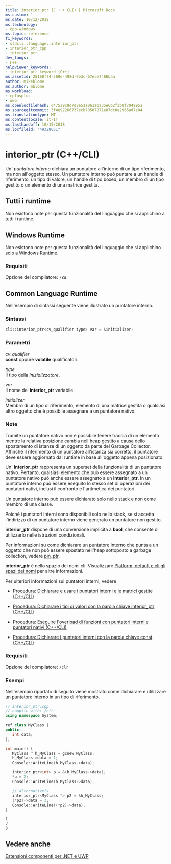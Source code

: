 ```yaml
---
title: interior_ptr (C + + CLI) | Microsoft Docs
ms.custom: ''
ms.date: 10/12/2018
ms.technology:
- cpp-windows
ms.topic: reference
f1_keywords:
- stdcli::language::interior_ptr
- interior_ptr_cpp
- interior_ptr
dev_langs:
- C++
helpviewer_keywords:
- interior_ptr keyword [C++]
ms.assetid: 25160f74-569e-492d-9e3c-67ece7486baa
author: mikeblome
ms.author: mblome
ms.workload:
- cplusplus
- uwp
ms.openlocfilehash: d47539c9d7d8e51a061aba35e6b2f3b8f7049951
ms.sourcegitcommit: 3f4e92266737ecb70507871e87dc8e2965ad7e04
ms.translationtype: MT
ms.contentlocale: it-IT
ms.lasthandoff: 10/15/2018
ms.locfileid: "49328051"
---
```

# <a name="interiorptr-ccli"></a>interior_ptr (C++/CLI)

Un' *puntatore interno* dichiara un puntatore all'interno di un tipo riferimento, ma non all'oggetto stesso. Un puntatore interno può puntare a un handle di riferimento, un tipo di valore, un handle di tipo boxed, un membro di un tipo gestito o un elemento di una matrice gestita.

## <a name="all-runtimes"></a>Tutti i runtime

Non esistono note per questa funzionalità del linguaggio che si applichino a tutti i runtime.

## <a name="windows-runtime"></a>Windows Runtime

Non esistono note per questa funzionalità del linguaggio che si applichino solo a Windows Runtime.

### <a name="requirements"></a>Requisiti

Opzione del compilatore: `/ZW`

## <a name="common-language-runtime"></a>Common Language Runtime

Nell'esempio di sintassi seguente viene illustrato un puntatore interno.

### <a name="syntax"></a>Sintassi

```cpp
cli::interior_ptr<cv_qualifier type> var = &initializer;
```

### <a name="parameters"></a>Parametri

*cv_qualifier*<br/>
**const** oppure **volatile** qualificatori.

*type*<br/>
Il tipo della *inizializzatore*.

*var*<br/>
Il nome del **interior_ptr** variabile.

*initializer*<br/>
Membro di un tipo di riferimento, elemento di una matrice gestita o qualsiasi altro oggetto che è possibile assegnare a un puntatore nativo.

### <a name="remarks"></a>Note

Tramite un puntatore nativo non è possibile tenere traccia di un elemento mentre la relativa posizione cambia nell'heap gestito a causa dello spostamento di istanze di un oggetto da parte del Garbage Collector. Affinché il riferimento di un puntatore all'istanza sia corretto, il puntatore deve essere aggiornato dal runtime in base all'oggetto appena posizionato.

Un' **interior_ptr** rappresenta un superset della funzionalità di un puntatore nativo.  Pertanto, qualsiasi elemento che può essere assegnato a un puntatore nativo può anche essere assegnato a un **interior_ptr**.  In un puntatore interno può essere eseguito lo stesso set di operazioni dei puntatori nativi, inclusi il confronto e l'aritmetica dei puntatori.

Un puntatore interno può essere dichiarato solo nello stack  e non come membro di una classe.

Poiché i puntatori interni sono disponibili solo nello stack, se si accetta l'indirizzo di un puntatore interno viene generato un puntatore non gestito.

**interior_ptr** dispone di una conversione implicita a **bool**, che consente di utilizzarlo nelle istruzioni condizionali.

Per informazioni su come dichiarare un puntatore interno che punta a un oggetto che non può essere spostato nell'heap sottoposto a garbage collection, vedere [pin_ptr](../windows/pin-ptr-cpp-cli.md).

**interior_ptr** è nello spazio dei nomi cli.  Visualizzare [Platform, default e cli gli spazi dei nomi](../windows/platform-default-and-cli-namespaces-cpp-component-extensions.md) per altre informazioni.

Per ulteriori informazioni sui puntatori interni, vedere

- [Procedura: Dichiarare e usare i puntatori interni e le matrici gestite (C++/CLI)](../windows/how-to-declare-and-use-interior-pointers-and-managed-arrays-cpp-cli.md)

- [Procedura: Dichiarare i tipi di valori con la parola chiave interior_ptr (C++/CLI)](../windows/how-to-declare-value-types-with-the-interior-ptr-keyword-cpp-cli.md)

- [Procedura: Eseguire l'overload di funzioni con puntatori interni e puntatori nativi (C++/CLI)](../windows/how-to-overload-functions-with-interior-pointers-and-native-pointers-cpp-cli.md)

- [Procedura: Dichiarare i puntatori interni con la parola chiave const (C++/CLI)](../windows/how-to-declare-interior-pointers-with-the-const-keyword-cpp-cli.md)

### <a name="requirements"></a>Requisiti

Opzione del compilatore: `/clr`

### <a name="examples"></a>Esempi

Nell'esempio riportato di seguito viene mostrato come dichiarare e utilizzare un puntatore interno in un tipo di riferimento.

```cpp
// interior_ptr.cpp
// compile with: /clr
using namespace System;

ref class MyClass {
public:
   int data;
};

int main() {
   MyClass ^ h_MyClass = gcnew MyClass;
   h_MyClass->data = 1;
   Console::WriteLine(h_MyClass->data);

   interior_ptr<int> p = &(h_MyClass->data);
   *p = 2;
   Console::WriteLine(h_MyClass->data);

   // alternatively
   interior_ptr<MyClass ^> p2 = &h_MyClass;
   (*p2)->data = 3;
   Console::WriteLine((*p2)->data);
}
```

```Output
1
2
3
```

## <a name="see-also"></a>Vedere anche

[Estensioni componenti per .NET e UWP](../windows/component-extensions-for-runtime-platforms.md)
